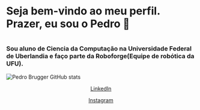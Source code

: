<h1> Seja bem-vindo ao meu perfil. Prazer, eu sou o Pedro 👋<h1>

### Sou aluno de Ciencia da Computação na Universidade Federal de Uberlandia e faço parte da Roboforge(Equipe de robótica da UFU).

![Pedro Brugger GitHub stats](https://github-readme-stats.vercel.app/api?username=bruggerpedro&show_icons=true&theme=radical)

<center>

[LinkedIn](https://www.linkedin.com/in/pedro-murilo-brügger-65295b210/)

[Instagram](https://www.instagram.com/pedrombrugger/)

[]()

<center>
